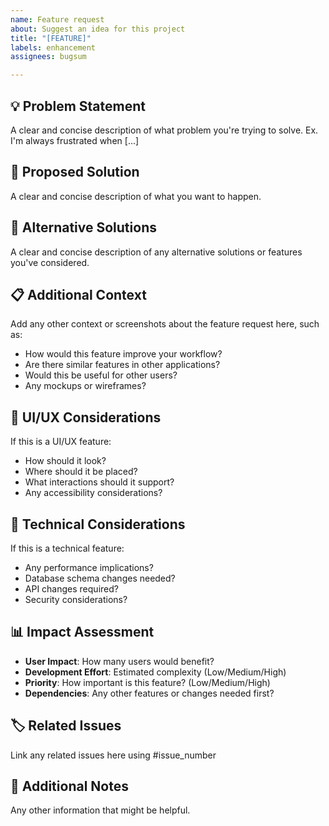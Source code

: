 ```yaml
---
name: Feature request
about: Suggest an idea for this project
title: "[FEATURE]"
labels: enhancement
assignees: bugsum

---
```


## 💡 Problem Statement

A clear and concise description of what problem you're trying to solve. Ex. I'm always frustrated when [...]

## 🎯 Proposed Solution

A clear and concise description of what you want to happen.

## 🔄 Alternative Solutions

A clear and concise description of any alternative solutions or features you've considered.

## 📋 Additional Context

Add any other context or screenshots about the feature request here, such as:

- How would this feature improve your workflow?
- Are there similar features in other applications?
- Would this be useful for other users?
- Any mockups or wireframes?

## 🎨 UI/UX Considerations

If this is a UI/UX feature:

- How should it look?
- Where should it be placed?
- What interactions should it support?
- Any accessibility considerations?

## 🔧 Technical Considerations

If this is a technical feature:

- Any performance implications?
- Database schema changes needed?
- API changes required?
- Security considerations?

## 📊 Impact Assessment

- **User Impact**: How many users would benefit?
- **Development Effort**: Estimated complexity (Low/Medium/High)
- **Priority**: How important is this feature? (Low/Medium/High)
- **Dependencies**: Any other features or changes needed first?

## 🏷️ Related Issues

Link any related issues here using #issue_number

## 📝 Additional Notes

Any other information that might be helpful.
